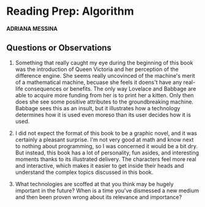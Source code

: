 # Reading Prep: Algorithm

#### ADRIANA MESSINA

## Questions or Observations

1. Something that really caught my eye during the beginning of this book was the introduction of Queen Victoria and her perception of the difference engine. She seems really uncovinced of the machine's merit of a mathematical machine, becuase she feels it doens't have any real-life consequences or benefits. The only way Lovelace and Babbage are able to acquire more funding from her is to print her a kitten. Only then does she see some positive attributes to the groundbreaking machine. Babbage sees this as an insult, but it illustrates how a technology determines how it is used even moreso than its user decides how it is used.

2. I did not expect the format of this book to be a graphic novel, and it was certainly a pleasant surprise. I'm not very good at math and know next to nothing about programming, so I was concerned it would be a bit dry. But instead, this book has a lot of personality, fun asides, and interesting moments thanks to its illustrated delivery. The characters feel more real and interactive, which makes it easier to get inside their heads and understand the complex topics discussed in this book.

3.  What technologies are scoffed at that you think may be hugely important in the future? When is a time you've dismessed a new medium and then been proven wrong about its relevance and importance?

